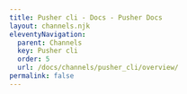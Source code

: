 ```yaml
---
title: Pusher cli - Docs - Pusher Docs
layout: channels.njk
eleventyNavigation:
  parent: Channels
  key: Pusher cli
  order: 5
  url: /docs/channels/pusher_cli/overview/
permalink: false
---
```

